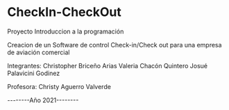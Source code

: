 # CheckIn-CheckOut
Proyecto Introduccion a la programación

Creacion de un Software de control Check-in/Check out para una 
empresa de aviación comercial

Integrantes:
Christopher Briceño Arias 
Valeria Chacón Quintero 
Josué Palavicini Godinez 

Profesora:
Christy Aguerro Valverde

--------Año 2021--------
